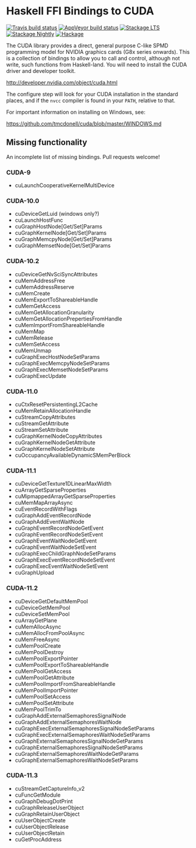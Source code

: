 Haskell FFI Bindings to CUDA
============================

[![Travis build status](https://img.shields.io/travis/tmcdonell/cuda/master.svg?label=linux)](https://travis-ci.org/tmcdonell/cuda)
[![AppVeyor build status](https://img.shields.io/appveyor/ci/tmcdonell/cuda/master.svg?label=windows)](https://ci.appveyor.com/project/tmcdonell/cuda)
[![Stackage LTS](https://stackage.org/package/cuda/badge/lts)](https://stackage.org/lts/package/cuda)
[![Stackage Nightly](https://stackage.org/package/cuda/badge/nightly)](https://stackage.org/nightly/package/cuda)
[![Hackage](https://img.shields.io/hackage/v/cuda.svg)](https://hackage.haskell.org/package/cuda)

The CUDA library provides a direct, general purpose C-like SPMD programming
model for NVIDIA graphics cards (G8x series onwards). This is a collection of
bindings to allow you to call and control, although not write, such functions
from Haskell-land. You will need to install the CUDA driver and developer
toolkit.

  <http://developer.nvidia.com/object/cuda.html>

The configure step will look for your CUDA installation in the standard places,
and if the `nvcc` compiler is found in your `PATH`, relative to that.

For important information on installing on Windows, see:

  <https://github.com/tmcdonell/cuda/blob/master/WINDOWS.md>


## Missing functionality

An incomplete list of missing bindings. Pull requests welcome!

### CUDA-9

- cuLaunchCooperativeKernelMultiDevice

### CUDA-10.0

- cuDeviceGetLuid (windows only?)
- cuLaunchHostFunc
- cuGraphHostNode[Get/Set]Params
- cuGraphKernelNode[Get/Set]Params
- cuGraphMemcpyNode[Get/Set]Params
- cuGraphMemsetNode[Get/Set]Params

### CUDA-10.2

- cuDeviceGetNvSciSyncAttributes
- cuMemAddressFree
- cuMemAddressReserve
- cuMemCreate
- cuMemExportToShareableHandle
- cuMemGetAccess
- cuMemGetAllocationGranularity
- cuMemGetAllocationPrepertiesFromHandle
- cuMemImportFromShareableHandle
- cuMemMap
- cuMemRelease
- cuMemSetAccess
- cuMemUnmap
- cuGraphExecHostNodeSetParams
- cuGraphExecMemcpyNodeSetParams
- cuGraphExecMemsetNodeSetParams
- cuGraphExecUpdate

### CUDA-11.0

- cuCtxResetPersistentingL2Cache
- cuMemRetainAllocationHandle
- cuStreamCopyAttributes
- cuStreamGetAttribute
- cuStreamSetAttribute
- cuGraphKernelNodeCopyAttributes
- cuGraphKernelNodeGetAttribute
- cuGraphKernelNodeSetAttribute
- cuOccupancyAvailableDynamicSMemPerBlock

### CUDA-11.1

- cuDeviceGetTexture1DLinearMaxWidth
- cuArrayGetSparseProperties
- cuMipmappedArrayGetSparseProperties
- cuMemMapArrayAsync
- cuEventRecordWithFlags
- cuGraphAddEventRecordNode
- cuGraphAddEventWaitNode
- cuGraphEventRecordNodeGetEvent
- cuGraphEventRecordNodeSetEvent
- cuGraphEventWaitNodeGetEvent
- cuGraphEventWaitNodeSetEvent
- cuGraphExecChildGraphNodeSetParams
- cuGraphExecEventRecordNodeSetEvent
- cuGraphExecEventWaitNodeSetEvent
- cuGraphUpload

### CUDA-11.2

- cuDeviceGetDefaultMemPool
- cuDeviceGetMemPool
- cuDeviceSetMemPool
- cuArrayGetPlane
- cuMemAllocAsync
- cuMemAllocFromPoolAsync
- cuMemFreeAsync
- cuMemPoolCreate
- cuMemPoolDestroy
- cuMemPoolExportPointer
- cuMemPoolExportToShareableHandle
- cuMemPoolGetAccess
- cuMemPoolGetAttribute
- cuMemPoolImportFromShareableHandle
- cuMemPoolImportPointer
- cuMemPoolSetAccess
- cuMemPoolSetAttribute
- cuMemPoolTrimTo
- cuGraphAddExternalSemaphoresSignalNode
- cuGraphAddExternalSemaphoresWaitNode
- cuGraphExecExternalSemaphoresSignalNodeSetParams
- cuGraphExecExternalSemaphoresWaitNodeSetParams
- cuGraphExternalSemaphoresSignalNodeGetParams
- cuGraphExternalSemaphoresSignalNodeSetParams
- cuGraphExternalSemaphoresWaitNodeGetParams
- cuGraphExternalSemaphoresWaitNodeSetParams

### CUDA-11.3

- cuStreamGetCaptureInfo_v2
- cuFuncGetModule
- cuGraphDebugDotPrint
- cuGraphReleaseUserObject
- cuGraphRetainUserObject
- cuUserObjectCreate
- cuUserObjectRelease
- cuUserObjectRetain
- cuGetProcAddress

